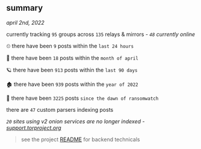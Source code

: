 
## summary
_april 2nd, 2022_

currently tracking `95` groups across `135` relays & mirrors - _`48` currently online_

⏲ there have been `9` posts within the `last 24 hours`

🦈 there have been `18` posts within the `month of april`

🪐 there have been `913` posts within the `last 90 days`

🏚 there have been `939` posts within the `year of 2022`

🦕 there have been `3225` posts `since the dawn of ransomwatch`

there are `47` custom parsers indexing posts

_`20` sites using v2 onion services are no longer indexed - [support.torproject.org](https://support.torproject.org/onionservices/v2-deprecation/)_

> see the project [README](https://github.com/thetanz/ransomwatch#ransomwatch--) for backend technicals
